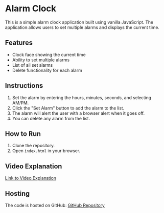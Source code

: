# Alarm Clock

This is a simple alarm clock application built using vanilla JavaScript. The application allows users to set multiple alarms and displays the current time.

## Features

- Clock face showing the current time
- Ability to set multiple alarms
- List of all set alarms
- Delete functionality for each alarm

## Instructions

1. Set the alarm by entering the hours, minutes, seconds, and selecting AM/PM.
2. Click the "Set Alarm" button to add the alarm to the list.
3. The alarm will alert the user with a browser alert when it goes off.
4. You can delete any alarm from the list.

## How to Run

1. Clone the repository.
2. Open `index.html` in your browser.

## Video Explanation

[Link to Video Explanation](https://drive.google.com/file/d/1x-B_yyx4S875WhQj9t99YXUFqz1VVRNr/view)

## Hosting

The code is hosted on GitHub: [GitHub Repository](https://github.com/saurabhtiwaridev/alarm-clock/blob/master/index.html)
